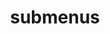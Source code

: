 ---
layout: page
title: submenus
nav: true
nav_order: 6
dropdown: true
children:
    - title: portfolio
      permalink: /portfolio/
    - title: divider
    - title: cv
      permalink: /cv/
---